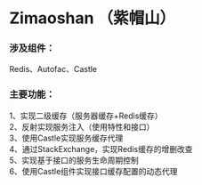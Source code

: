 # Zimaoshan （紫帽山）

### 涉及组件：  
Redis、Autofac、Castle  

### 主要功能：  
1、实现二级缓存（服务器缓存+Redis缓存）  
2、反射实现服务注入（使用特性和接口）  
3、使用Castle实现服务缓存代理  
4、通过StackExchange，实现Redis缓存的增删改查  
5、实现基于接口的服务生命周期控制  
6、使用Castle组件实现接口缓存配置的动态代理
